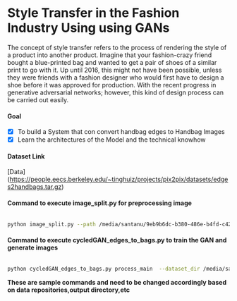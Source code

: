 # Style Transfer in the Fashion Industry Using using GANs

The concept of style transfer refers to the process of rendering the style of a product into
another product. Imagine that your fashion-crazy friend bought a blue-printed bag and
wanted to get a pair of shoes of a similar print to go with it. Up until 2016, this might not
have been possible, unless they were friends with a fashion designer who would first have
to design a shoe before it was approved for production. With the recent progress in
generative adversarial networks; however, this kind of design process can be carried out
easily.

#### Goal 
- [x] To build a System that con convert handbag edges to Handbag Images 
- [x] Learn the architectures of the Model and the technical knowhow

#### Dataset Link
[Data] (https://people.eecs.berkeley.edu/~tinghuiz/projects/pix2pix/datasets/edges2handbags.tar.gz)



#### Command to execute image_split.py for preprocessing image 

```bash

python image_split.py --path /media/santanu/9eb9b6dc-b380-486e-b4fd-c424a325b976/edges2handbags/ --_dir_ train

```

#### Command to execute cycledGAN_edges_to_bags.py to train the GAN and generate images 


```bash

python cycledGAN_edges_to_bags.py process_main  --dataset_dir /media/santanu/9eb9b6dc-b380-486e-b4fd-c424a325b976/edges2handbags/ epochs 100

```

**These are sample commands and need to be changed accordingly based on data repositories,output directory,etc**













 






